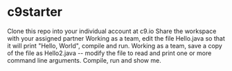 # c9starter
Clone this repo into your individual account at c9.io
Share the workspace with your assigned partner
Working as a team, edit the file Hello.java so that it will print "Hello, World", compile and run.
Working as a team, save a copy of the file as Hello2.java -- modify the file to read and print one or more command line arguments.  Compile, run and show me.
